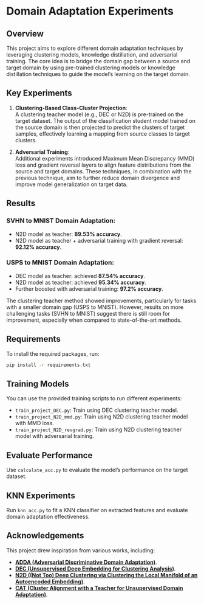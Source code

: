 # **Domain Adaptation Experiments**

## **Overview**

This project aims to explore different domain adaptation techniques by leveraging clustering models, knowledge distillation, and adversarial training. The core idea is to bridge the domain gap between a source and target domain by using pre-trained clustering models or knowledge distillation techniques to guide the model’s learning on the target domain.

## **Key Experiments**

1. **Clustering-Based Class-Cluster Projection**:  
   A clustering teacher model (e.g., DEC or N2D) is pre-trained on the target dataset. The output of the classification student model trained on the source domain is then projected to predict the clusters of target samples, effectively learning a mapping from source classes to target clusters.

2. **Adversarial Training**:  
   Additional experiments introduced Maximum Mean Discrepancy (MMD) loss and gradient reversal layers to align feature distributions from the source and target domains. These techniques, in combination with the previous technique, aim to further reduce domain divergence and improve model generalization on target data.

## **Results**

### **SVHN to MNIST Domain Adaptation**:

- N2D model as teacher: **89.53% accuracy**.
- N2D model as teacher + adversarial training with gradient reversal: **92.12% accuracy**.

### **USPS to MNIST Domain Adaptation**:

- DEC model as teacher: achieved **87.54% accuracy**.
- N2D model as teacher: achieved **95.34% accuracy**.
- Further boosted with adversarial training: **97.2% accuracy**.

The clustering teacher method showed improvements, particularly for tasks with a smaller domain gap (USPS to MNIST). However, results on more challenging tasks (SVHN to MNIST) suggest there is still room for improvement, especially when compared to state-of-the-art methods.

## **Requirements**

To install the required packages, run:

```bash
pip install -r requirements.txt
```

## **Training Models**

You can use the provided training scripts to run different experiments:

- `train_project_DEC.py`: Train using DEC clustering teacher model.
- `train_project_N2D_mmd.py`: Train using N2D clustering teacher model with MMD loss.
- `train_project_N2D_revgrad.py`: Train using N2D clustering teacher model with adversarial training.

## **Evaluate Performance**

Use `calculate_acc.py` to evaluate the model’s performance on the target dataset.

## **KNN Experiments**

Run `knn_acc.py` to fit a KNN classifier on extracted features and evaluate domain adaptation effectiveness.

## **Acknowledgements**

This project drew inspiration from various works, including:

- **[ADDA (Adversarial Discriminative Domain Adaptation)](https://github.com/ayushtues/ADDA_pytorch)**.
- **[DEC (Unsupervised Deep Embedding for Clustering Analysis)](https://github.com/vlukiyanov/pt-dec)**.
- **[N2D ((Not Too) Deep Clustering via Clustering the Local Manifold of an Autoencoded Embedding)](https://arxiv.org/pdf/1908.05968)**.
- **[CAT (Cluster Alignment with a Teacher for Unsupervised Domain Adaptation)](https://github.com/thudzj/CAT)**.

